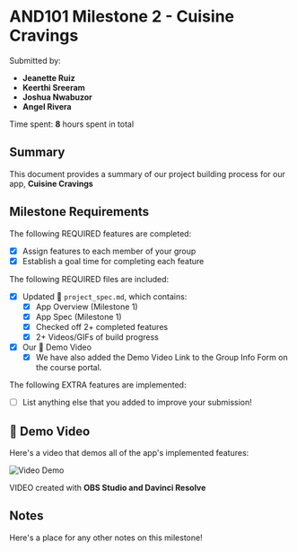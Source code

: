 <!-- (This is a comment) INSTRUCTIONS: Go through this page and fill out any **bolded** entries with their correct values.-->

# AND101 Milestone 2 - **Cuisine Cravings**

Submitted by:
- **Jeanette Ruiz**
- **Keerthi Sreeram**
- **Joshua Nwabuzor**
- **Angel Rivera**

Time spent: **8** hours spent in total

## Summary

This document provides a summary of our project building process for our app, **Cuisine Cravings**

## Milestone Requirements

<!-- Please be sure to change the [ ] to [x] for any features you completed.  If a feature is not checked [x], you might miss the points for that item! -->

The following REQUIRED features are completed:

- [X] Assign features to each member of your group
- [x] Establish a goal time for completing each feature

The following REQUIRED files are included:

- [x] Updated 📄 `project_spec.md`, which contains:
  - [X] App Overview (Milestone 1)
  - [X] App Spec (Milestone 1)
  - [x] Checked off 2+ completed features
  - [x] 2+ Videos/GIFs of build progress

- [x] Our 🎥 Demo Video
  - [x] We have also added the Demo Video Link to the Group Info Form on the course portal.

The following EXTRA features are implemented:

- [ ] List anything else that you added to improve your submission!

## 🎥 Demo Video

Here's a video that demos all of the app's implemented features:

<img src='https://youtu.be/iVLSHgOU9qc' title='Video Demo' width='' alt='Video Demo' />

VIDEO created with **OBS Studio and Davinci Resolve**

## Notes

Here's a place for any other notes on this milestone!
